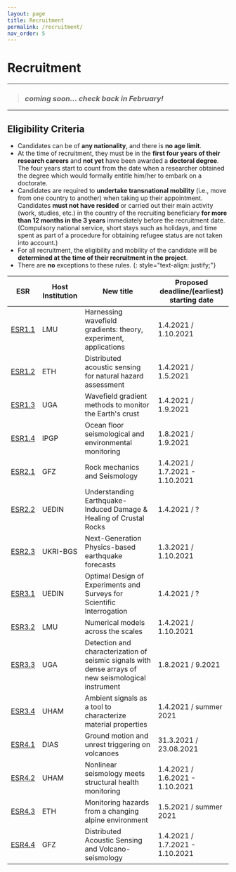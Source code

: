 ```yaml
---
layout: page
title: Recruitment
permalink: /recruitment/
nav_order: 5
---
```


# Recruitment 

---

> ### *coming soon... check back in February!*  

---

## Eligibility Criteria 

- Candidates can be of __any nationality__, and there is __no age limit__.
- At the time of recruitment, they must be in the __first four years of their research careers__ and __not yet__ have been awarded a __doctoral degree__. The four years start to count from the date when a researcher obtained the degree which would formally entitle him/her to embark on a doctorate.
- Candidates are required to __undertake transnational mobility__ (i.e., move from one country to another) when taking up their appointment. 
Candidates __must not have resided__ or carried out their main activity (work, studies, etc.) in the country of the recruiting beneficiary __for more than 12 months in the 3 years__ immediately before the recruitment date. (Compulsory national service, short stays such as holidays, and time spent as part of a procedure for obtaining refugee status are not taken into account.) 
- For all recruitment, the eligibility and mobility of the candidate will be __determined at the time of their recruitment in the project__.
- There are __no__ exceptions to these rules.
{: style="text-align: justify;"}

| ESR    | Host Institution | New title                                                                                            | Proposed deadline/(earliest) starting date |
|--------|------------------|-----------------------------------------------------------------------------------------------------|--------------------------------------------|
| [ESR1.1](/esr11/)   | LMU       | Harnessing wavefield gradients: theory, experiment, applications                                    | 1.4.2021 / 1.10.2021                       |
| [ESR1.2](/esr12/)   | ETH       | Distributed acoustic sensing for natural hazard assessment                                          | 1.4.2021 / 1.5.2021                  |
| [ESR1.3](/esr13/)   | UGA       | Wavefield gradient methods to monitor the Earth's crust                                             | 1.4.2021 / 1.9.2021                        |
| [ESR1.4](/esr14/)   | IPGP      | Ocean floor seismological and environmental monitoring                                              | 1.8.2021 / 1.9.2021                                      |
| [ESR2.1](/esr21/)   | GFZ       | Rock mechanics and Seismology                                                                       | 1.4.2021 / 1.7.2021 - 1.10.2021            |
| [ESR2.2](/esr22/)   | UEDIN     | Understanding Earthquake-Induced Damage & Healing of Crustal Rocks                                  | 1.4.2021 / ?                               |
| [ESR2.3](/esr23/)   | UKRI-BGS  | Next-Generation Physics-based earthquake forecasts                                                  | 1.3.2021 / 1.10.2021 |
| [ESR3.1](/esr31/)   | UEDIN     | Optimal Design of Experiments and Surveys for Scientific Interrogation                              | 1.4.2021 / ?                               |
| [ESR3.2](/esr32/)   | LMU       | Numerical models across the scales                                                                  | 1.4.2021 / 1.10.2021                       |
| [ESR3.3](/esr33/)   | UGA       | Detection and characterization of seismic signals with dense arrays of new seismological instrument | 1.8.2021 / 9.2021                          |
| [ESR3.4](/esr34/)   | UHAM      | Ambient signals as a tool to characterize material properties                                       | 1.4.2021 / summer 2021                     |
| [ESR4.1](/esr41/)   | DIAS      | Ground motion and unrest triggering on volcanoes                                                    | 31.3.2021 / 23.08.2021                     |
| [ESR4.2](/esr42/)   | UHAM      | Nonlinear seismology meets structural health monitoring                                             | 1.4.2021 / 1.6.2021 - 1.10.2021            |
| [ESR4.3](/esr43/)   | ETH       | Monitoring hazards from a changing alpine environment                                               | 1.5.2021 / summer 2021                     |
| [ESR4.4](/esr44/)   | GFZ       | Distributed Acoustic Sensing and Volcano-seismology                                                 | 1.4.2021 / 1.7.2021 - 1.10.2021            |

